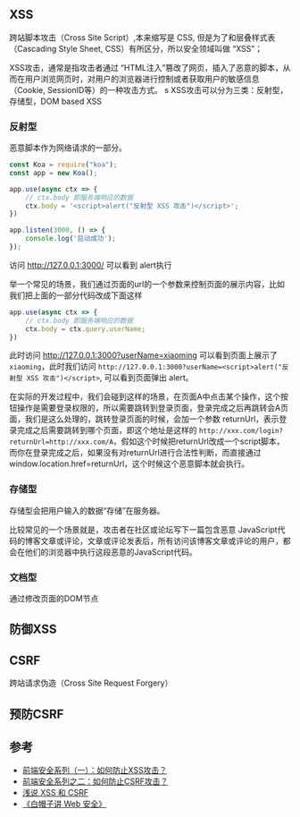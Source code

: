 ## XSS
跨站脚本攻击（Cross Site Script）,本来缩写是 CSS, 但是为了和层叠样式表（Cascading Style Sheet, CSS）有所区分，所以安全领域叫做 “XSS”；

XSS攻击，通常是指攻击者通过 “HTML注入”篡改了网页，插入了恶意的脚本，从而在用户浏览网页时，对用户的浏览器进行控制或者获取用户的敏感信息（Cookie, SessionID等）的一种攻击方式。
s
XSS攻击可以分为三类：反射型，存储型，DOM based XSS

### 反射型
恶意脚本作为网络请求的一部分。

```js
const Koa = require("koa");
const app = new Koa();

app.use(async ctx => {
    // ctx.body 即服务端响应的数据
    ctx.body = '<script>alert("反射型 XSS 攻击")</script>';
})

app.listen(3000, () => {
    console.log('启动成功');
});

```
访问 http://127.0.0.1:3000/ 可以看到 alert执行

举一个常见的场景，我们通过页面的url的一个参数来控制页面的展示内容，比如我们把上面的一部分代码改成下面这样
```js
app.use(async ctx => {
    // ctx.body 即服务端响应的数据
    ctx.body = ctx.query.userName;
})
```
此时访问 http://127.0.0.1:3000?userName=xiaoming 可以看到页面上展示了`xiaoming`，此时我们访问 `http://127.0.0.1:3000?userName=<script>alert("反射型 XSS 攻击")</script>`, 可以看到页面弹出 alert。

在实际的开发过程中，我们会碰到这样的场景，在页面A中点击某个操作，这个按钮操作是需要登录权限的，所以需要跳转到登录页面，登录完成之后再跳转会A页面，我们是这么处理的，跳转登录页面的时候，会加一个参数 returnUrl，表示登录完成之后需要跳转到哪个页面，即这个地址是这样的 `http://xxx.com/login?returnUrl=http://xxx.com/A`，假如这个时候把returnUrl改成一个script脚本，而你在登录完成之后，如果没有对returnUrl进行合法性判断，而直接通过window.location.href=returnUrl，这个时候这个恶意脚本就会执行。

### 存储型
存储型会把用户输入的数据“存储”在服务器。

比较常见的一个场景就是，攻击者在社区或论坛写下一篇包含恶意 JavaScript代码的博客文章或评论，文章或评论发表后，所有访问该博客文章或评论的用户，都会在他们的浏览器中执行这段恶意的JavaScript代码。



### 文档型
通过修改页面的DOM节点

## 防御XSS




## CSRF
跨站请求伪造（Cross Site Request Forgery）

## 预防CSRF


## 参考
- [前端安全系列（一）：如何防止XSS攻击？](https://juejin.im/post/5bad9140e51d450e935c6d64)
- [前端安全系列之二：如何防止CSRF攻击？](https://juejin.im/post/5bc009996fb9a05d0a055192)
- [浅说 XSS 和 CSRF ](https://github.com/dwqs/blog/issues/68)
- [《白帽子讲 Web 安全》](https://book.douban.com/subject/10546925/)
